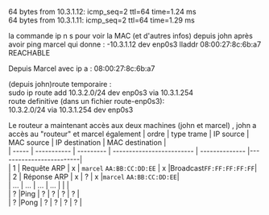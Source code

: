 64 bytes from 10.3.1.12: icmp_seq=2 ttl=64 time=1.24 ms  
64 bytes from 10.3.1.11: icmp_seq=2 ttl=64 time=1.29 ms  

la commande ip n s pour voir la MAC (et d'autres infos) depuis john après avoir ping marcel qui donne :
-10.3.1.12 dev enp0s3 lladdr 08:00:27:8c:6b:a7 REACHABLE 

Depuis Marcel avec ip a : 08:00:27:8c:6b:a7

(depuis john)route temporaire :  
sudo ip route add 10.3.2.0/24 dev enp0s3 via 10.3.1.254  
route definitive (dans un fichier route-enp0s3):  
 10.3.2.0/24 via 10.3.1.254 dev enp0s3 

Le routeur a maintenant accès aux deux machines (john et marcel) , john a accès au "routeur" et marcel également
| ordre | type trame  | IP source | MAC source                | IP destination | MAC destination         |  
| ----- | ----------- | --------- | ------------------------- | -------------- |-------------------------|  
| 1     | Requête ARP | x         | `marcel` `AA:BB:CC:DD:EE` | x              |Broadcast`FF:FF:FF:FF:FF`|  
| 2     | Réponse ARP | x         | ?                         | x              |`marcel` `AA:BB:CC:DD:EE`|  
| ...   | ...         | ...       | ...                       |                |                         |  
| ?     |Ping         | ?         | ?                         | ?              | ?                       |  
| ?     |Pong         | ?         | ?                         | ?              | ?                       |  

 